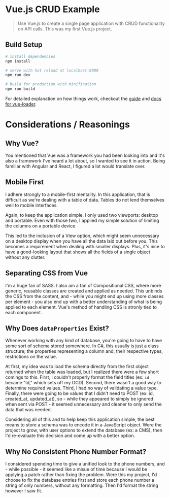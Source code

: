 # Vue.js CRUD Example

> Use Vue.js to create a single page application with CRUD functionality on API calls.
> This was my first Vue.js project.

## Build Setup

``` bash
# install dependencies
npm install

# serve with hot reload at localhost:8080
npm run dev

# build for production with minification
npm run build
```

For detailed explanation on how things work, checkout the [guide](http://vuejs-templates.github.io/webpack/) and [docs for vue-loader](http://vuejs.github.io/vue-loader).

# Considerations / Reasonings

## Why Vue?
You mentioned that Vue was a framework you had been looking into and it's also a framework I've heard 
a lot about, so I wanted to see it in action. Being familiar with Angular and React, I figured a lot
would translate over.

## Mobile First
I adhere strongly to a mobile-first mentality. In this application, that is difficult as we're dealing
with a table of data. Tables do not lend themselves well to mobile interfaces.

Again, to keep the application simple, I only used two viewports: desktop and portable. Even with those
two, I applied my simple solution of limiting the columns on a portable device.

This led to the inclusion of a View option, which might seem unnecessary on a desktop display when you 
have all the data laid out before you. This becomes a requirement when dealing with smaller displays. 
Plus, it's nice to have a good-looking layout that shows all the fields of a single object without any 
clutter.

## Separating CSS from Vue
I'm a huge fan of SASS. I also am a fan of Compositional CSS, where more generic, reusable classes are
created and applied as needed. This unbinds the CSS from the content, and - while you might end up 
using more classes per element - you also end up with a better understanding of what is being applied
to each element. Vue's method of handling CSS is stronly tied to each component.

## Why Does `dataProperties` Exist?
Whenever working with any kind of database, you're going to have to have some sort of schema stored 
somewhere. In C#, this usually is just a class structure; the properties representing a column and, 
their respective types, restrictions on the value. 

At first, my idea was to load the schema directly from the first object returned when the table was 
loaded, but I realized there were a few short comings to this. First, I couldn't properly format the 
field titles (ex: `id` became "Id," which sets off my OCD). Second, there wasn't a good way to 
determine required values. Third, I had no way of validating a value type. Finally, there were going 
to be values that I didn't need to POST (ex: id, created_at, updated_at), so - while they appeared to 
simply be ignored when sent via POST - it seemed unnecessary and cleaner to only send the data that 
was needed.

Considering all of this and to help keep this application simple, the best means to store a schema was 
to encode it in a JavaScript object. Were the project to grow, with user options to extend the database 
(ex: a CMS), then I'd re-evaluate this decision and come up with a better option.

## Why No Consistent Phone Number Format?
I considered spending time to give a unified look to the phone numbers, and - while possible - it
seemed like a misue of time because I would be applying a patch rather than fixing the problem. Were
this my project, I'd choose to fix the database entries first and store each phone number a string of
only numbers, without any formatting. Then I'd format the string however I saw fit.
